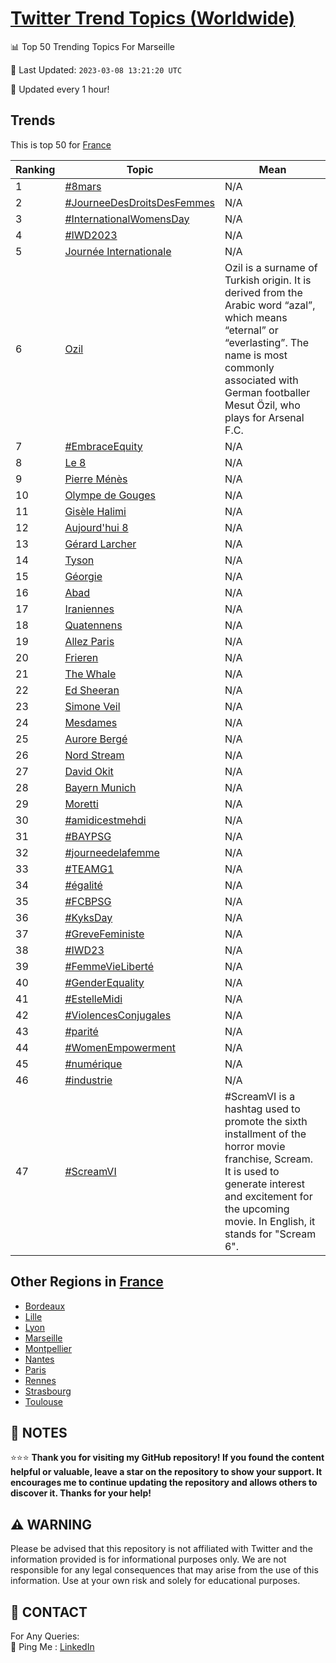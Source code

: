 [Twitter Trend Topics (Worldwide)](https://github.com/ErcinDedeoglu/Twitter-Trend-Topics)
==========


📊 Top 50 Trending Topics For Marseille

📆 Last Updated: `2023-03-08 13:21:20 UTC`

🔧 Updated every 1 hour!


## Trends

This is top 50 for [France](</France>)

| Ranking | Topic | Mean |
| ------- | ------------ | ------------ |
| 1 | [#8mars](http://twitter.com/search?q=%238mars) | N/A |
| 2 | [#JourneeDesDroitsDesFemmes](http://twitter.com/search?q=%23JourneeDesDroitsDesFemmes) | N/A |
| 3 | [#InternationalWomensDay](http://twitter.com/search?q=%23InternationalWomensDay) | N/A |
| 4 | [#IWD2023](http://twitter.com/search?q=%23IWD2023) | N/A |
| 5 | [Journée Internationale](http://twitter.com/search?q=Journ%c3%a9e+Internationale) | N/A |
| 6 | [Ozil](http://twitter.com/search?q=Ozil) | Ozil is a surname of Turkish origin. It is derived from the Arabic word “azal”, which means “eternal” or “everlasting”. The name is most commonly associated with German footballer Mesut Özil, who plays for Arsenal F.C. |
| 7 | [#EmbraceEquity](http://twitter.com/search?q=%23EmbraceEquity) | N/A |
| 8 | [Le 8](http://twitter.com/search?q=Le+8) | N/A |
| 9 | [Pierre Ménès](http://twitter.com/search?q=Pierre+M%c3%a9n%c3%a8s) | N/A |
| 10 | [Olympe de Gouges](http://twitter.com/search?q=Olympe+de+Gouges) | N/A |
| 11 | [Gisèle Halimi](http://twitter.com/search?q=Gis%c3%a8le+Halimi) | N/A |
| 12 | [Aujourd'hui 8](http://twitter.com/search?q=Aujourd%27hui+8) | N/A |
| 13 | [Gérard Larcher](http://twitter.com/search?q=G%c3%a9rard+Larcher) | N/A |
| 14 | [Tyson](http://twitter.com/search?q=Tyson) | N/A |
| 15 | [Géorgie](http://twitter.com/search?q=G%c3%a9orgie) | N/A |
| 16 | [Abad](http://twitter.com/search?q=Abad) | N/A |
| 17 | [Iraniennes](http://twitter.com/search?q=Iraniennes) | N/A |
| 18 | [Quatennens](http://twitter.com/search?q=Quatennens) | N/A |
| 19 | [Allez Paris](http://twitter.com/search?q=Allez+Paris) | N/A |
| 20 | [Frieren](http://twitter.com/search?q=Frieren) | N/A |
| 21 | [The Whale](http://twitter.com/search?q=The+Whale) | N/A |
| 22 | [Ed Sheeran](http://twitter.com/search?q=Ed+Sheeran) | N/A |
| 23 | [Simone Veil](http://twitter.com/search?q=Simone+Veil) | N/A |
| 24 | [Mesdames](http://twitter.com/search?q=Mesdames) | N/A |
| 25 | [Aurore Bergé](http://twitter.com/search?q=Aurore+Berg%c3%a9) | N/A |
| 26 | [Nord Stream](http://twitter.com/search?q=Nord+Stream) | N/A |
| 27 | [David Okit](http://twitter.com/search?q=David+Okit) | N/A |
| 28 | [Bayern Munich](http://twitter.com/search?q=Bayern+Munich) | N/A |
| 29 | [Moretti](http://twitter.com/search?q=Moretti) | N/A |
| 30 | [#amidicestmehdi](http://twitter.com/search?q=%23amidicestmehdi) | N/A |
| 31 | [#BAYPSG](http://twitter.com/search?q=%23BAYPSG) | N/A |
| 32 | [#journeedelafemme](http://twitter.com/search?q=%23journeedelafemme) | N/A |
| 33 | [#TEAMG1](http://twitter.com/search?q=%23TEAMG1) | N/A |
| 34 | [#égalité](http://twitter.com/search?q=%23%c3%a9galit%c3%a9) | N/A |
| 35 | [#FCBPSG](http://twitter.com/search?q=%23FCBPSG) | N/A |
| 36 | [#KyksDay](http://twitter.com/search?q=%23KyksDay) | N/A |
| 37 | [#GreveFeministe](http://twitter.com/search?q=%23GreveFeministe) | N/A |
| 38 | [#IWD23](http://twitter.com/search?q=%23IWD23) | N/A |
| 39 | [#FemmeVieLiberté](http://twitter.com/search?q=%23FemmeVieLibert%c3%a9) | N/A |
| 40 | [#GenderEquality](http://twitter.com/search?q=%23GenderEquality) | N/A |
| 41 | [#EstelleMidi](http://twitter.com/search?q=%23EstelleMidi) | N/A |
| 42 | [#ViolencesConjugales](http://twitter.com/search?q=%23ViolencesConjugales) | N/A |
| 43 | [#parité](http://twitter.com/search?q=%23parit%c3%a9) | N/A |
| 44 | [#WomenEmpowerment](http://twitter.com/search?q=%23WomenEmpowerment) | N/A |
| 45 | [#numérique](http://twitter.com/search?q=%23num%c3%a9rique) | N/A |
| 46 | [#industrie](http://twitter.com/search?q=%23industrie) | N/A |
| 47 | [#ScreamVI](http://twitter.com/search?q=%23ScreamVI) | #ScreamVI is a hashtag used to promote the sixth installment of the horror movie franchise, Scream. It is used to generate interest and excitement for the upcoming movie. In English, it stands for "Scream 6". |



## Other Regions in [France](</France>)

* [Bordeaux](</France/Bordeaux.md>)
* [Lille](</France/Lille.md>)
* [Lyon](</France/Lyon.md>)
* [Marseille](</France/Marseille.md>)
* [Montpellier](</France/Montpellier.md>)
* [Nantes](</France/Nantes.md>)
* [Paris](</France/Paris.md>)
* [Rennes](</France/Rennes.md>)
* [Strasbourg](</France/Strasbourg.md>)
* [Toulouse](</France/Toulouse.md>)



## 📝 NOTES

⭐⭐⭐ **Thank you for visiting my GitHub repository! If you found the content helpful or valuable, leave a star on the repository to show your support. It encourages me to continue updating the repository and allows others to discover it. Thanks for your help!**


## ⚠️ WARNING

Please be advised that this repository is not affiliated with Twitter and the information provided is for informational purposes only. We are not responsible for any legal consequences that may arise from the use of this information. Use at your own risk and solely for educational purposes.


## 📨 CONTACT

 For Any Queries:  
            🏓 Ping Me : [LinkedIn](https://www.linkedin.com/in/ercindedeoglu/)
